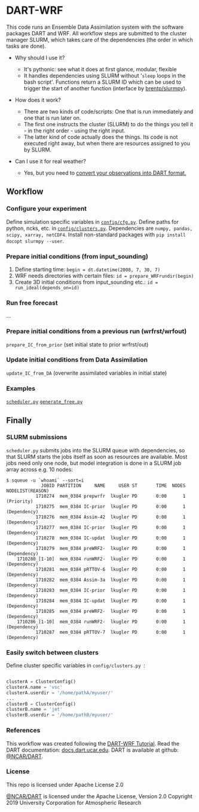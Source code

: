 # DART-WRF

This code runs an Ensemble Data Assimilation system with the software packages DART and WRF. All workflow steps are submitted to the cluster manager SLURM, which takes care of the dependencies (the order in which tasks are done).

- Why should I use it?
  - It's pythonic: see what it does at first glance, modular, flexible
  - It handles dependencies using SLURM without '`sleep` loops in the bash script'. 
Functions return a SLURM ID which can be used to trigger the start of another function (interface by [brentp/slurmpy](https://github.com/brentp/slurmpy)).

- How does it work?
  - There are two kinds of code/scripts: One that is run immediately and one that is run later on.
  - The first one instructs the cluster (SLURM) to do the things you tell it - in the right order - using the right input. 
  - The latter kind of code actually does the things. Its code is not executed right away, but when there are resources assigned to you by SLURM. 

- Can I use it for real weather?
  -  Yes, but you need to [convert your observations into DART format.](https://docs.dart.ucar.edu)


## Workflow
### Configure your experiment
Define simulation specific variables in [`config/cfg.py`](https://github.com/lkugler/DART-WRF/blob/master/config/cfg.py).
Define paths for python, ncks, etc. in [`config/clusters.py`](https://github.com/lkugler/DART-WRF/blob/master/config/clusters.py).
Dependencies are `numpy, pandas, scipy, xarray, netCDF4`. Install non-standard packages with `pip install docopt slurmpy --user`.

### Prepare initial conditions (from input_sounding)
1) Define starting time: 
`begin = dt.datetime(2008, 7, 30, 7)`
2) WRF needs directories with certain files:
`id = prepare_WRFrundir(begin)` 
3) Create 3D initial conditions from input_sounding etc.:
`id = run_ideal(depends_on=id)` 

### Run free forecast
...

### Prepare initial conditions from a previous run (wrfrst/wrfout)
`prepare_IC_from_prior` (set initial state to prior wrfrst/out)

### Update initial conditions from Data Assimilation
`update_IC_from_DA` (overwrite assimilated variables in initial state)

### Examples
[`scheduler.py`](https://github.com/lkugler/DART-WRF/blob/master/scheduler.py) 
[`generate_free.py`](https://github.com/lkugler/DART-WRF/blob/master/generate_free.py) 

## Finally

### SLURM submissions
`scheduler.py` submits jobs into the SLURM queue with dependencies, so that SLURM starts the jobs itself as soon as resources are available. Most jobs need only one node, but model integration is done in a SLURM job array across e.g. 10 nodes:
```
$ squeue -u `whoami` --sort=i
             JOBID PARTITION     NAME     USER ST       TIME  NODES NODELIST(REASON)
           1710274  mem_0384 prepwrfr  lkugler PD       0:00      1 (Priority)
           1710275  mem_0384 IC-prior  lkugler PD       0:00      1 (Dependency)
           1710276  mem_0384 Assim-42  lkugler PD       0:00      1 (Dependency)
           1710277  mem_0384 IC-prior  lkugler PD       0:00      1 (Dependency)
           1710278  mem_0384 IC-updat  lkugler PD       0:00      1 (Dependency)
           1710279  mem_0384 preWRF2-  lkugler PD       0:00      1 (Dependency)
    1710280_[1-10]  mem_0384 runWRF2-  lkugler PD       0:00      1 (Dependency)
           1710281  mem_0384 pRTTOV-6  lkugler PD       0:00      1 (Dependency)
           1710282  mem_0384 Assim-3a  lkugler PD       0:00      1 (Dependency)
           1710283  mem_0384 IC-prior  lkugler PD       0:00      1 (Dependency)
           1710284  mem_0384 IC-updat  lkugler PD       0:00      1 (Dependency)
           1710285  mem_0384 preWRF2-  lkugler PD       0:00      1 (Dependency)
    1710286_[1-10]  mem_0384 runWRF2-  lkugler PD       0:00      1 (Dependency)
           1710287  mem_0384 pRTTOV-7  lkugler PD       0:00      1 (Dependency)
```

### Easily switch between clusters
Define cluster specific variables in `config/clusters.py `:
```python

clusterA = ClusterConfig()
clusterA.name = 'vsc'
clusterA.userdir = '/home/pathA/myuser/'
...
clusterB = ClusterConfig()
clusterB.name = 'jet'
clusterB.userdir = '/home/pathB/myuser/'
```


### References
This workflow was created following the [DART-WRF Tutorial](http://www.image.ucar.edu/wrfdart/tutorial/).
Read the DART documentation: [docs.dart.ucar.edu](https://docs.dart.ucar.edu).
DART is available at github: [@NCAR/DART](https://github.com/NCAR/DART).

### License
This repo is licensed under Apache License 2.0

[@NCAR/DART](https://github.com/NCAR/DART) is licensed under the Apache License, Version 2.0
Copyright 2019 University Corporation for Atmospheric Research
